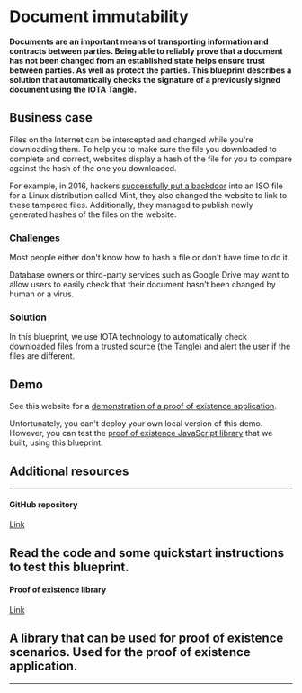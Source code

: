 # Document immutability

**Documents are an important means of transporting information and contracts between parties. Being able to reliably prove that a document has not been changed from an established state helps ensure trust between parties. As well as protect the parties. This blueprint describes a solution that automatically checks the signature of a previously signed document using the IOTA Tangle.**

## Business case

Files on the Internet can be intercepted and changed while you're downloading them. To help you to make sure the file you downloaded to complete and correct, websites display a hash of the file for you to compare against the hash of the one you downloaded.

For example, in 2016, hackers [successfully put a backdoor](https://blog.linuxmint.com/?p=2994) into an ISO file for a Linux distribution called Mint, they also changed the website to link to these tampered files. Additionally, they managed to publish newly generated hashes of the files on the website.

### Challenges

Most people either don't know how to hash a file or don't have time to do it.

Database owners or third-party services such as Google Drive may want to allow users to easily check that their document hasn’t been changed by human or a virus.

### Solution

In this blueprint, we use IOTA technology to automatically check downloaded files from a trusted source (the Tangle) and alert the user if the files are different.

## Demo

See this website for a [demonstration of a proof of existence application](https://iota-poex.dag.sh/).

Unfortunately, you can't deploy your own local version of this demo. However, you can test the [proof of existence JavaScript library](https://legacy.docs.iota.org/docs/proof-of-existence/1.0/overview) that we built, using this blueprint.

## Additional resources

---------------
#### GitHub repository ####
[Link](https://github.com/iotaledger/poc-document-immutable-blueprint)

Read the code and some quickstart instructions to test this blueprint.
---
#### Proof of existence library ####
[Link](https://www.npmjs.com/package/@iota/poex-tool)

A library that can be used for proof of existence scenarios. Used for the proof of existence application.
---
---------------

